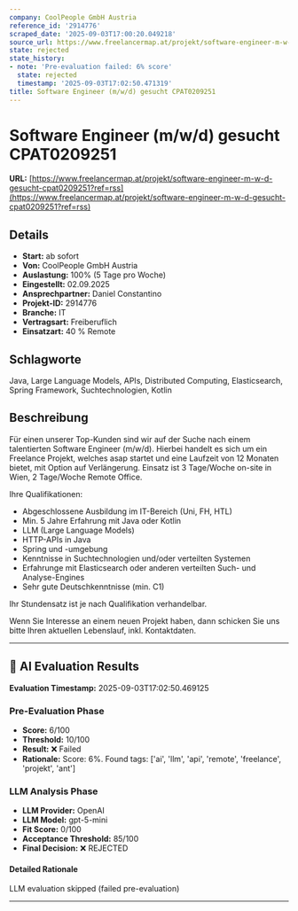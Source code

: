 ```yaml
---
company: CoolPeople GmbH Austria
reference_id: '2914776'
scraped_date: '2025-09-03T17:00:20.049218'
source_url: https://www.freelancermap.at/projekt/software-engineer-m-w-d-gesucht-cpat0209251?ref=rss
state: rejected
state_history:
- note: 'Pre-evaluation failed: 6% score'
  state: rejected
  timestamp: '2025-09-03T17:02:50.471319'
title: Software Engineer (m/w/d) gesucht CPAT0209251
---
```



# Software Engineer (m/w/d) gesucht CPAT0209251
**URL:** [https://www.freelancermap.at/projekt/software-engineer-m-w-d-gesucht-cpat0209251?ref=rss](https://www.freelancermap.at/projekt/software-engineer-m-w-d-gesucht-cpat0209251?ref=rss)
## Details
- **Start:** ab sofort
- **Von:** CoolPeople GmbH Austria
- **Auslastung:** 100% (5 Tage pro Woche)
- **Eingestellt:** 02.09.2025
- **Ansprechpartner:** Daniel Constantino
- **Projekt-ID:** 2914776
- **Branche:** IT
- **Vertragsart:** Freiberuflich
- **Einsatzart:** 40
                                                % Remote

## Schlagworte
Java, Large Language Models, APIs, Distributed Computing, Elasticsearch, Spring Framework, Suchtechnologien, Kotlin

## Beschreibung
Für einen unserer Top-Kunden sind wir auf der Suche nach einem talentierten Software Engineer (m/w/d).
Hierbei handelt es sich um ein Freelance Projekt, welches asap startet und eine Laufzeit von 12 Monaten bietet, mit Option auf Verlängerung.
Einsatz ist 3 Tage/Woche on-site in Wien, 2 Tage/Woche Remote Office.

Ihre Qualifikationen:

- Abgeschlossene Ausbildung im IT-Bereich (Uni, FH, HTL)
- Min. 5 Jahre Erfahrung mit Java oder Kotlin
- LLM (Large Language Models)
- HTTP-APIs in Java
- Spring und -umgebung
- Kenntnisse in Suchtechnologien und/oder verteilten Systemen
- Erfahrunge mit Elasticsearch oder anderen verteilten Such- und Analyse-Engines
- Sehr gute Deutschkenntnisse (min. C1)

Ihr Stundensatz ist je nach Qualifikation verhandelbar.

Wenn Sie Interesse an einem neuen Projekt haben, dann schicken Sie uns bitte Ihren aktuellen Lebenslauf, inkl. Kontaktdaten.

---

## 🤖 AI Evaluation Results

**Evaluation Timestamp:** 2025-09-03T17:02:50.469125

### Pre-Evaluation Phase
- **Score:** 6/100
- **Threshold:** 10/100
- **Result:** ❌ Failed
- **Rationale:** Score: 6%. Found tags: ['ai', 'llm', 'api', 'remote', 'freelance', 'projekt', 'ant']

### LLM Analysis Phase
- **LLM Provider:** OpenAI
- **LLM Model:** gpt-5-mini
- **Fit Score:** 0/100
- **Acceptance Threshold:** 85/100
- **Final Decision:** ❌ REJECTED

#### Detailed Rationale
LLM evaluation skipped (failed pre-evaluation)

---
